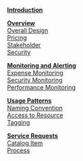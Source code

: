 **[Introduction](Resource-Groups#Introduction)<br/>**

**[Overview](Resource-Groups#Overview)<br/>**
[Overall Design](Resource-Groups#overall-design)<br/>
[Pricing](Resource-Groups#pricing)<br/>
[Stakeholder](Resource-Groups#stakeholders)<br/>
[Security](Resource-Groups#security)<br/>

**[Monitoring and Alerting](Resource-Groups#monitoring-and-alerting)<br/>**
[Expense Monitoring](Resource-Groups#expense-monitoring)<br/>
[Security Monitoring](Resource-Groups#security-monitoring)<br/>
[Performance Monitoring](Resource-Groups#performance-monitoring)<br/>

**[Usage Patterns](Resource-Groups#usage-patterns)<br/>**
[Naming Convention](Resource-Groups#naming-convention)<br/>
[Access to Resource](Resource-Groups#access-to-resource)<br/>
[Tagging](Resource-Groups#tagging)<br/>

**[Service Requests](Resource-Groups#service-requests)<br/>**
[Catalog Item](Resource-Groups#catalog-item)<br/>
[Process](Resource-Groups#process)<br/>


